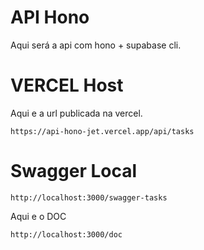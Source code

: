 # API Hono

Aqui será a api com hono + supabase cli.


# VERCEL Host

Aqui e a url publicada na vercel.

```
https://api-hono-jet.vercel.app/api/tasks
```

# Swagger Local

```
http://localhost:3000/swagger-tasks
```

Aqui e o DOC

```
http://localhost:3000/doc
```
